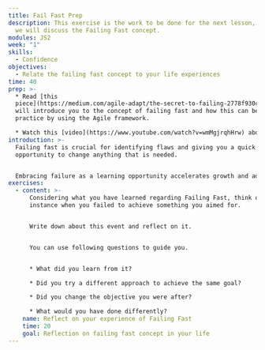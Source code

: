 ```yaml
---
title: Fail Fast Prep
description: This exercise is the work to be done for the next lesson, in which
  we will discuss the Failing Fast concept.
modules: JS2
week: "1"
skills:
  - Confidence
objectives:
  - Relate the failing fast concept to your life experiences
time: 40
prep: >-
  * Read [this
  piece](https://medium.com/agile-adapt/the-secret-to-failing-2778f930cc05) that
  will introduce you to the concept of failing fast and how this can be put into
  practice by using the Agile framework.

  * Watch this [video](https://www.youtube.com/watch?v=wmMgjrqhHrw) about failure and how you learn and innovate.
introduction: >-
  Failing fast is crucial for identifying flaws a﻿nd giving you a quick
  opportunity to change anything that is needed.


  Embracing failure as a learning opportunity accelerates growth and adaptation and is a skill that makes you a more efficient professional.
exercises:
  - content: >-
      Considering what you have learned regarding Failing Fast, think of an
      instance when you failed to achieve something you aimed for. 


      Write down about this event and reflect on it. 


      Y﻿ou can use following questions to guide you.


      * What did you learn from it? 

      * Did you try a different approach to achieve the same goal? 

      * Did you change the objective you were after? 

      * What would you have done differently?
    name: Reflect on your experience of Failing Fast
    time: 20
    goal: Reflection on failing fast concept in your life
---
```

